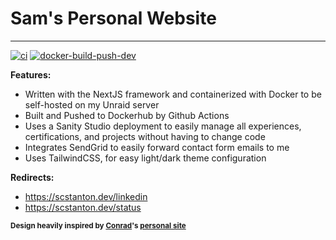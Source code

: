 # Sam's Personal Website 
------------
[![ci](https://github.com/scstanton20/portfolio-v2/actions/workflows/build-push-docker.yml/badge.svg?branch=main)](https://github.com/scstanton20/portfolio-v2/actions/workflows/build-push-docker.yml)
[![docker-build-push-dev](https://github.com/scstanton20/portfolio-v2/actions/workflows/build-push-docker-dev.yml/badge.svg?branch=dev)](https://github.com/scstanton20/portfolio-v2/actions/workflows/build-push-docker-dev.yml)

**Features:**
- Written with the NextJS framework and containerized with Docker to be self-hosted on my Unraid server
- Built and Pushed to Dockerhub by Github Actions
- Uses a Sanity Studio deployment to easily manage all experiences, certifications, and projects without having to change code
- Integrates SendGrid to easily forward contact form emails to me
- Uses TailwindCSS, for easy light/dark theme configuration

**Redirects:**
- https://scstanton.dev/linkedin
- https://scstanton.dev/status


<sub>**Design heavily inspired by [Conrad](https://github.com/cnrad)'s [personal site](https://cnrad.dev)**</sub>